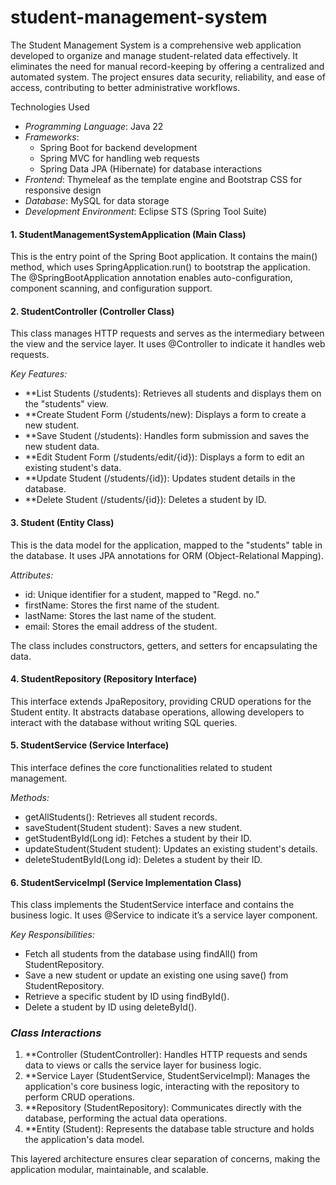 # student-management-system
The Student Management System is a comprehensive web application developed to organize and  manage student-related data effectively. It eliminates the need for manual record-keeping by offering a  centralized and automated system. The project ensures data security, reliability, and ease of access,  contributing to better administrative workflows.

Technologies Used
- *Programming Language*: Java 22
- *Frameworks*:
  - Spring Boot for backend development
  - Spring MVC for handling web requests
  - Spring Data JPA (Hibernate) for database interactions
- *Frontend*: Thymeleaf as the template engine and Bootstrap CSS for responsive design
- *Database*: MySQL for data storage
- *Development Environment*: Eclipse STS (Spring Tool Suite)

#### **1. StudentManagementSystemApplication (Main Class)**
This is the entry point of the Spring Boot application. It contains the main() method, which uses SpringApplication.run() to bootstrap the application. The @SpringBootApplication annotation enables auto-configuration, component scanning, and configuration support.

#### **2. StudentController (Controller Class)**
This class manages HTTP requests and serves as the intermediary between the view and the service layer. It uses @Controller to indicate it handles web requests.  

*Key Features:*
- **List Students (/students): Retrieves all students and displays them on the "students" view.
- **Create Student Form (/students/new): Displays a form to create a new student.
- **Save Student (/students): Handles form submission and saves the new student data.
- **Edit Student Form (/students/edit/{id}): Displays a form to edit an existing student's data.
- **Update Student (/students/{id}): Updates student details in the database.
- **Delete Student (/students/{id}): Deletes a student by ID.

#### **3. Student (Entity Class)**
This is the data model for the application, mapped to the "students" table in the database. It uses JPA annotations for ORM (Object-Relational Mapping).  

*Attributes:*
- id: Unique identifier for a student, mapped to "Regd. no."
- firstName: Stores the first name of the student.
- lastName: Stores the last name of the student.
- email: Stores the email address of the student.

The class includes constructors, getters, and setters for encapsulating the data.

#### **4. StudentRepository (Repository Interface)**
This interface extends JpaRepository, providing CRUD operations for the Student entity. It abstracts database operations, allowing developers to interact with the database without writing SQL queries.

#### **5. StudentService (Service Interface)**
This interface defines the core functionalities related to student management.  

*Methods:*
- getAllStudents(): Retrieves all student records.
- saveStudent(Student student): Saves a new student.
- getStudentById(Long id): Fetches a student by their ID.
- updateStudent(Student student): Updates an existing student's details.
- deleteStudentById(Long id): Deletes a student by their ID.

#### **6. StudentServiceImpl (Service Implementation Class)**
This class implements the StudentService interface and contains the business logic. It uses @Service to indicate it’s a service layer component.  

*Key Responsibilities:*
- Fetch all students from the database using findAll() from StudentRepository.
- Save a new student or update an existing one using save() from StudentRepository.
- Retrieve a specific student by ID using findById().
- Delete a student by ID using deleteById().

### *Class Interactions*
1. **Controller (StudentController): Handles HTTP requests and sends data to views or calls the service layer for business logic.
2. **Service Layer (StudentService, StudentServiceImpl): Manages the application's core business logic, interacting with the repository to perform CRUD operations.
3. **Repository (StudentRepository): Communicates directly with the database, performing the actual data operations.
4. **Entity (Student): Represents the database table structure and holds the application's data model.

This layered architecture ensures clear separation of concerns, making the application modular, maintainable, and scalable.

